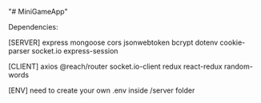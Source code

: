"# MiniGameApp" 

Dependencies:

[SERVER]
express mongoose cors jsonwebtoken bcrypt dotenv cookie-parser socket.io express-session

[CLIENT]
axios @reach/router socket.io-client redux react-redux random-words

[ENV]
need to create your own .env inside /server folder
